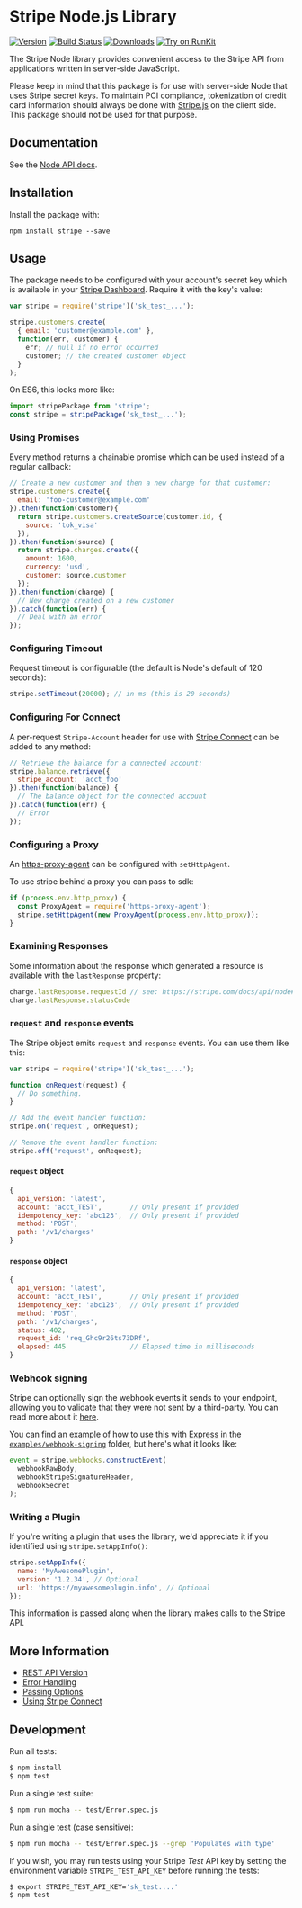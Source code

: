 # Stripe Node.js Library

[![Version](https://img.shields.io/npm/v/stripe.svg)](https://www.npmjs.org/package/stripe)
[![Build Status](https://travis-ci.org/stripe/stripe-node.svg?branch=master)](https://travis-ci.org/stripe/stripe-node)
[![Downloads](https://img.shields.io/npm/dm/stripe.svg)](https://www.npmjs.com/package/stripe)
[![Try on RunKit](https://badge.runkitcdn.com/stripe.svg)](https://runkit.com/npm/stripe)

The Stripe Node library provides convenient access to the Stripe API from
applications written in server-side JavaScript.

Please keep in mind that this package is for use with server-side Node that
uses Stripe secret keys. To maintain PCI compliance, tokenization of credit
card information should always be done with [Stripe.js][stripe-js] on the
client side. This package should not be used for that purpose.

## Documentation

See the [Node API docs](https://stripe.com/docs/api/node#intro).

## Installation

Install the package with:

    npm install stripe --save

## Usage

The package needs to be configured with your account's secret key which is
available in your [Stripe Dashboard][api-keys]. Require it with the key's
value:

``` js
var stripe = require('stripe')('sk_test_...');

stripe.customers.create(
  { email: 'customer@example.com' },
  function(err, customer) {
    err; // null if no error occurred
    customer; // the created customer object
  }
);
```

On ES6, this looks more like:

``` js
import stripePackage from 'stripe';
const stripe = stripePackage('sk_test_...');
```

### Using Promises

Every method returns a chainable promise which can be used instead of a regular
callback:

``` js
// Create a new customer and then a new charge for that customer:
stripe.customers.create({
  email: 'foo-customer@example.com'
}).then(function(customer){
  return stripe.customers.createSource(customer.id, {
    source: 'tok_visa'
  });
}).then(function(source) {
  return stripe.charges.create({
    amount: 1600,
    currency: 'usd',
    customer: source.customer
  });
}).then(function(charge) {
  // New charge created on a new customer
}).catch(function(err) {
  // Deal with an error
});
```

### Configuring Timeout

Request timeout is configurable (the default is Node's default of 120 seconds):

``` js
stripe.setTimeout(20000); // in ms (this is 20 seconds)
```

### Configuring For Connect

A per-request `Stripe-Account` header for use with [Stripe Connect][connect]
can be added to any method:

``` js
// Retrieve the balance for a connected account:
stripe.balance.retrieve({
  stripe_account: 'acct_foo'
}).then(function(balance) {
  // The balance object for the connected account
}).catch(function(err) {
  // Error
});
```

### Configuring a Proxy

An [https-proxy-agent][https-proxy-agent] can be configured with
`setHttpAgent`.

To use stripe behind a proxy you can pass  to sdk:

```js
if (process.env.http_proxy) {
  const ProxyAgent = require('https-proxy-agent');
  stripe.setHttpAgent(new ProxyAgent(process.env.http_proxy));
}
```

### Examining Responses

Some information about the response which generated a resource is available
with the `lastResponse` property:

```js
charge.lastResponse.requestId // see: https://stripe.com/docs/api/node#request_ids
charge.lastResponse.statusCode
```

### `request` and `response` events

The Stripe object emits `request` and `response` events.  You can use them like this:

```js
var stripe = require('stripe')('sk_test_...');

function onRequest(request) {
  // Do something.
}

// Add the event handler function:
stripe.on('request', onRequest);

// Remove the event handler function:
stripe.off('request', onRequest);
```

#### `request` object
```js
{
  api_version: 'latest',
  account: 'acct_TEST',       // Only present if provided
  idempotency_key: 'abc123',  // Only present if provided
  method: 'POST',
  path: '/v1/charges'
}
```

#### `response` object
```js
{
  api_version: 'latest',
  account: 'acct_TEST',       // Only present if provided
  idempotency_key: 'abc123',  // Only present if provided
  method: 'POST',
  path: '/v1/charges',
  status: 402,
  request_id: 'req_Ghc9r26ts73DRf',
  elapsed: 445                // Elapsed time in milliseconds
}
```

### Webhook signing

Stripe can optionally sign the webhook events it sends to your endpoint, allowing you to validate that they were not sent by a third-party.  You can read more about it [here](https://stripe.com/docs/webhooks#signatures).

You can find an example of how to use this with [Express](https://expressjs.com/) in the [`examples/webhook-signing`](examples/webhook-signing) folder, but here's what it looks like:

```js
event = stripe.webhooks.constructEvent(
  webhookRawBody,
  webhookStripeSignatureHeader,
  webhookSecret
);
```

### Writing a Plugin

If you're writing a plugin that uses the library, we'd appreciate it if you identified using `stripe.setAppInfo()`:

```js
stripe.setAppInfo({
  name: 'MyAwesomePlugin',
  version: '1.2.34', // Optional
  url: 'https://myawesomeplugin.info', // Optional
});
```

This information is passed along when the library makes calls to the Stripe API.

## More Information

 * [REST API Version](https://github.com/stripe/stripe-node/wiki/REST-API-Version)
 * [Error Handling](https://github.com/stripe/stripe-node/wiki/Error-Handling)
 * [Passing Options](https://github.com/stripe/stripe-node/wiki/Passing-Options)
 * [Using Stripe Connect](https://github.com/stripe/stripe-node/wiki/Using-Stripe-Connect-with-node.js)

## Development

Run all tests:

```bash
$ npm install
$ npm test
```

Run a single test suite:

```bash
$ npm run mocha -- test/Error.spec.js
```

Run a single test (case sensitive):

```bash
$ npm run mocha -- test/Error.spec.js --grep 'Populates with type'
```

If you wish, you may run tests using your Stripe *Test* API key by setting the
environment variable `STRIPE_TEST_API_KEY` before running the tests:

```bash
$ export STRIPE_TEST_API_KEY='sk_test....'
$ npm test
```

[api-keys]: https://dashboard.stripe.com/account/apikeys
[connect]: https://stripe.com/connect
[https-proxy-agent]: https://github.com/TooTallNate/node-https-proxy-agent
[stripe-js]: https://stripe.com/docs/stripe.js

<!--
# vim: set tw=79:
-->
